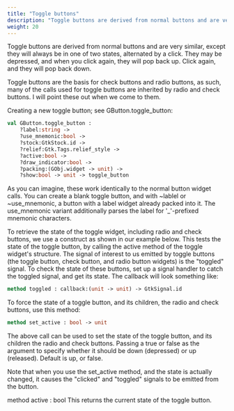 ```yaml
---
title: "Toggle buttons"
description: "Toggle buttons are derived from normal buttons and are very similar, except they will always be in one of two states, alternated by a click."
weight: 20
---
```


Toggle buttons are derived from normal buttons and are very similar, except they will always be in one of two states, alternated by a click. They may be depressed, and when you click again, they will pop back up. Click again, and they will pop back down.

Toggle buttons are the basis for check buttons and radio buttons, as such, many of the calls used for toggle buttons are inherited by radio and check buttons. I will point these out when we come to them.

Creating a new toggle button; see GButton.toggle_button:

``` ocaml
val GButton.toggle_button :
	?label:string ->
	?use_mnemonic:bool ->
	?stock:GtkStock.id ->
	?relief:Gtk.Tags.relief_style ->
	?active:bool ->
	?draw_indicator:bool ->
	?packing:(GObj.widget -> unit) ->
	?show:bool -> unit -> toggle_button
```

As you can imagine, these work identically to the normal button widget calls. You can create a blank toggle button, and with ~lablel or ~use_mnemonic, a button with a label widget already packed into it. The use_mnemonic variant additionally parses the label for '_'-prefixed mnemonic characters.

To retrieve the state of the toggle widget, including radio and check buttons, we use a construct as shown in our example below. This tests the state of the toggle button, by calling the active method of the toggle widget's structure. The signal of interest to us emitted by toggle buttons (the toggle button, check button, and radio button widgets) is the "toggled" signal. To check the state of these buttons, set up a signal handler to catch the toggled signal, and get its state. The callback will look something like:

``` ocaml
method toggled : callback:(unit -> unit) -> GtkSignal.id
```

To force the state of a toggle button, and its children, the radio and check buttons, use this method:

``` ocaml
method set_active : bool -> unit
```

The above call can be used to set the state of the toggle button, and its children the radio and check buttons. Passing a true or false as the argument to specify whether it should be down (depressed) or up (released). Default is up, or false.

Note that when you use the set_active method, and the state is actually changed, it causes the "clicked" and "toggled" signals to be emitted from the button.

method active : bool
This returns the current state of the toggle button.
